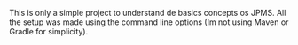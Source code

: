 This is only a simple project to understand de basics concepts os JPMS. 
All the setup was made using the command line options (Im not using Maven or Gradle for simplicity).

